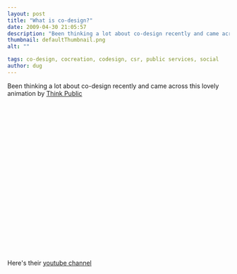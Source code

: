 ```yaml
---
layout: post
title: "What is co-design?"
date: 2009-04-30 21:05:57
description: "Been thinking a lot about co-design recently and came across this lovely animation by Think Public Here&#8217;s their youtube channel&#8230;"
thumbnail: defaultThumbnail.png
alt: ""

tags: co-design, cocreation, codesign, csr, public services, social
author: dug
---
```


<p>Been thinking a lot about co-design recently and came across this lovely animation by <a href="http://thinkpublic.com/">Think Public</a></p>

<p><object width="560" height="340"><param name="movie" value="http://www.youtube.com/v/HWgJlwTDIRQ&amp;hl=en&amp;fs=1"></param><param name="allowFullScreen" value="true"></param><param name="allowscriptaccess" value="always"></param><embed src="http://www.youtube.com/v/HWgJlwTDIRQ&amp;hl=en&amp;fs=1" type="application/x-shockwave-flash" allowscriptaccess="always" allowfullscreen="true" width="560" height="340"></embed></object></p>

<p>Here's their <a href="http://www.youtube.com/user/thinkpublic">youtube channel</a></p>

